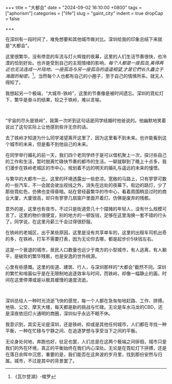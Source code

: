 +++
title = "大都会"
date = "2024-09-02 16:10:00 +0800"
tags = ["aphorism"]
categories = ["life"]
slug = "gaint_city"
indent = true
dropCap = false

+++


在深圳有一段时间了，难免想要和其他城市做对比。深圳给我的印象总结下来就是"大都会"。

这里很繁华，没有停息的车流与灯火辉煌的夜幕，这里的人们生活节奏很快，也冷漠的恰到好处。也许是受到自己的主观情绪的影响，*每个人都是一座孤岛,离得再近也无法连成一片陆地。一座孤岛与另一座孤岛的遥遥相望,才是它們长久矗立于海面的秘密。*[^1]。当然每个人也都有自己的小圈子，至于自己的情愫所系，就无人得知了。

我想起另一个极端，“大城市-铁岭”，这里的节奏像是被时间遗忘。深圳的霓虹灯下，繁华是奋斗的结果，较之于铁岭，难以言喻。

</br>

“宇宙的尽头是铁岭”，我第一次听到这句话是同学结婚时他爸说的。他幽默地笑着说出了这句实际上让他感到些许无奈的话。

去了铁岭才知道为什么同学渴望离开这里了，因为这里看不到未来。也许能看到这个城市的未来，但是看不到他自己的未来。

在同学举行婚礼的前一天，我们四个老同学终于是可以借机聚上一次，探讨些自己的工作和生活，暂时脱离忙碌快节奏的都市的生活。一聊就聊到了晚上十点多，我们漫步在铁岭老城区的市中心，规划着不远的明天的婚礼与遥远的未来的憧憬。

与繁华的大都市一比，这里的环境透露出一些悲凉。宽敞的马路上，只有寥寥可数的一些汽车，不一会就会驶出视线之外，消失在远处的夜幕下。街边的路灯，少了那些霓虹色，仿佛也变得昏暗。站在曾经最繁华的市中心，看着周围稍显过时的商业大厦，大厦很高，却只有寥寥几扇窗户里面开着灯。仿佛是废弃的残骸。

意外的是，这里也有夜市，不过只是街道旁几十个摆摊的年轻人，没有什么规模可言了。这里的物价很便宜，别的地方的一顿饭钱，足够在这里淘换一套不错的行头了。同学说，在这里月薪三千会过得很舒服。

在铁岭的老城区，出于某些原因，这里是没有共享单车的，这里的出租车司机出奇的多，在铁岭，打车不需要打表，因为无论你去哪，都是起步价5块钱左右。

这是一个衰退的城市，居民人口数量也远少于南方的小型城市，有人逃离，有人躺平，是破败的繁华残骸，也是安逸的世外桃源。

心里有些感慨。这里的街道、建筑、行人，与深圳那样的“大都会”截然不同。深圳的繁忙和喧嚣似乎是在无限制地追逐效率与时间，而铁岭，却像一幅静止的画，时间在这里停滞或是以极其缓慢的速度流逝。

</br>

深圳总给人一种时光流逝飞快的感觉，每一个人都在急匆匆地赶路、工作、拼搏。地铁、公交、摩天大楼，每天都是新的挑战与忙碌。无论是车水马龙的CBD，还是深夜依旧灯火通明的商圈，深圳似乎永远不眠不休。

我意识到，其实无论是深圳，还是铁岭，抑或是其他任何城市，人们都在寻找一种平衡，一种在忙碌与宁静之间、在追逐梦想与享受当下之间的平衡。

无论身处何地，奔跑也好，驻足也罢，人们总是在这两个极端之间徘徊，城市只是我们的外在环境，真正的平衡始终在我们内心深处。无论是在霓虹灯下拼搏，还是在落日余晖中沉思，重要的是，我们能否在这奔波的岁月里，找到那份安然与归属。城市，不过是其中的背景罢了。



[^1]: 《瓦尔登湖》-梭罗